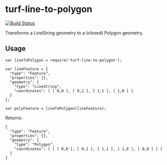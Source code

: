 # turf-line-to-polygon

[![Build Status](https://travis-ci.org/Turfjs/turf-line-to-polygon.svg)](https://travis-ci.org/Turfjs/turf-line-to-polygon)

Transforms a LineString geometry to a (closed) Polygon geometry.

## Usage

    var lineToPolygon = require('turf-line-to-polygon');

    var lineFeature = {
      "type": "Feature",
      "properties": {},
      "geometry": {
        "type": "LineString",
        "coordinates": [ [ 0,0 ], [ 0,1 ], [ 1,1 ], [ 1,0 ] ]
      }
    };

    var polyFeature = lineToPolygon(lineFeature);

Returns:

    {
      "type": "Feature",
      "properties": {},
      "geometry": {
        "type": "Polygon",
        "coordinates": [ [ [ 0,0 ], [ 0,1 ], [ 1,1 ], [ 1,0 ], [ 0,0 ] ] ]
      }
    }
